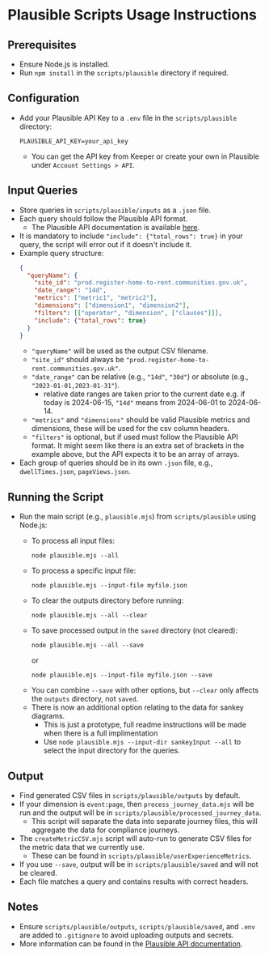 # Plausible Scripts Usage Instructions

## Prerequisites
- Ensure Node.js is installed.
- Run `npm install` in the `scripts/plausible` directory if required.

## Configuration
- Add your Plausible API Key to a `.env` file in the `scripts/plausible` directory:
  ```
  PLAUSIBLE_API_KEY=your_api_key
  ```
  - You can get the API key from Keeper or create your own in Plausible under  `Account Settings > API`.

## Input Queries
- Store queries in `scripts/plausible/inputs` as a `.json` file.
- Each query should follow the Plausible API format.
  - The Plausible API documentation is available [here](https://plausible.io/docs/stats-api).
- It is mandatory to include `"include": {"total_rows": true}` in your query, the script will error out if it doesn't include it.
- Example query structure:
  ```json
  {
    "queryName": {
      "site_id": "prod.register-home-to-rent.communities.gov.uk",
      "date_range": "14d",
      "metrics": ["metric1", "metric2"],
      "dimensions": ["dimension1", "dimension2"],
      "filters": [["operator", "dimension", ["clauses"]]],
      "include": {"total_rows": true}
    }
  }
  ```
  - `"queryName"` will be used as the output CSV filename.
  - `"site_id"` should always be `"prod.register-home-to-rent.communities.gov.uk"`.
  - `"date_range"` can be relative (e.g., `"14d"`, `"30d"`) or absolute (e.g., `"2023-01-01,2023-01-31"`).
    - relative date ranges are taken prior to the current date e.g. if today is 2024-06-15, `"14d"` means from 2024-06-01 to 2024-06-14.
  - `"metrics"` and `"dimensions"` should be valid Plausible metrics and dimensions, these will be used for the csv column headers.
  - `"filters"` is optional, but if used must follow the Plausible API format. It might seem like there is an extra set of brackets in the example above, but the API expects it to be an array of arrays.
- Each group of queries should be in its own `.json` file, e.g., `dwellTimes.json`, `pageViews.json`.

## Running the Script
- Run the main script (e.g., `plausible.mjs`) from `scripts/plausible` using Node.js:

  - To process all input files:
    ```
    node plausible.mjs --all
    ```
  - To process a specific input file:
    ```
    node plausible.mjs --input-file myfile.json
    ```
  - To clear the outputs directory before running:
    ```
    node plausible.mjs --all --clear
    ```
  - To save processed output in the `saved` directory (not cleared):
    ```
    node plausible.mjs --all --save
    ```
    or
    ```
    node plausible.mjs --input-file myfile.json --save
    ```
  - You can combine `--save` with other options, but `--clear` only affects the `outputs` directory, not `saved`.
  - There is now an additional option relating to the data for sankey diagrams.
    - This is just a prototype, full readme instructions will be made when there is a full implimentation
    - Use `node plausible.mjs --input-dir sankeyInput --all` to select the input directory for the queries.

## Output
- Find generated CSV files in `scripts/plausible/outputs` by default.
- If your dimension is `event:page`, then `process_journey_data.mjs` will be run and the output will be in `scripts/plausible/processed_journey_data`.
  - This script will separate the data into separate journey files, this will aggregate the data for compliance journeys.
- The `createMetricCSV.mjs` script will auto-run to generate CSV files for the metric data that we currently use.
  - These can be found in `scripts/plausible/userExperienceMetrics`.
- If you use `--save`, output will be in `scripts/plausible/saved` and will not be cleared.
- Each file matches a query and contains results with correct headers.

## Notes
- Ensure `scripts/plausible/outputs`, `scripts/plausible/saved`, and `.env` are added to `.gitignore` to avoid uploading outputs and secrets.
- More information can be found in the [Plausible API documentation](https://plausible.io/docs/stats-api).
